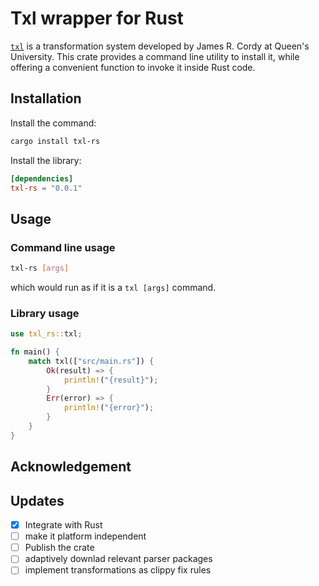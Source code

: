 # Txl wrapper for Rust

[`txl`](http://txl.ca) is a transformation system developed by James R. Cordy
at Queen's University. This crate provides a command line utility to install it,
while offering a convenient function to invoke it inside Rust code.

## Installation

Install the command:
```bash
cargo install txl-rs
```

Install the library:
```toml
[dependencies]
txl-rs = "0.0.1"
```

## Usage

### Command line usage
```bash
txl-rs [args]
```
which would run as if it is a `txl [args]` command.

### Library usage
```rust
use txl_rs::txl;

fn main() {
    match txl(["src/main.rs"]) {
        Ok(result) => {
            println!("{result}");
        }
        Err(error) => {
            println!("{error}");
        }
    }
}
```

## Acknowledgement

## Updates
- [x] Integrate with Rust
- [ ] make it platform independent
- [ ] Publish the crate
- [ ] adaptively downlad relevant parser packages 
- [ ] implement transformations as clippy fix rules
